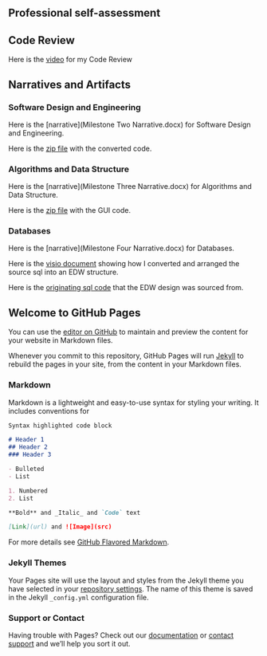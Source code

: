 ## Professional self-assessment


## Code Review
Here is the [video](CodeReviewJTB.mov) for my Code Review

## Narratives and Artifacts
### Software Design and Engineering
Here is the [narrative](Milestone Two Narrative.docx) for Software Design and Engineering.

Here is the [zip file](WorkingVersionWithCommentsJTB.zip) with the converted code.

### Algorithms and Data Structure
Here is the [narrative](Milestone Three Narrative.docx) for Algorithms and Data Structure.

Here is the [zip file](MiletstoneThreeCode.zip) with the GUI code.

### Databases
Here is the [narrative](Milestone Four Narrative.docx) for Databases.

Here is the [visio document](EDW.vsdx) showing how I converted and arranged the source sql into an EDW structure.

Here is the [originating sql code](WeekSeven.sql.txt) that the EDW design was sourced from.


## Welcome to GitHub Pages

You can use the [editor on GitHub](https://github.com/jamieleeburrows/jamieleeburrows/edit/master/index.md) to maintain and preview the content for your website in Markdown files.

Whenever you commit to this repository, GitHub Pages will run [Jekyll](https://jekyllrb.com/) to rebuild the pages in your site, from the content in your Markdown files.

### Markdown

Markdown is a lightweight and easy-to-use syntax for styling your writing. It includes conventions for

```markdown
Syntax highlighted code block

# Header 1
## Header 2
### Header 3

- Bulleted
- List

1. Numbered
2. List

**Bold** and _Italic_ and `Code` text

[Link](url) and ![Image](src)
```

For more details see [GitHub Flavored Markdown](https://guides.github.com/features/mastering-markdown/).

### Jekyll Themes

Your Pages site will use the layout and styles from the Jekyll theme you have selected in your [repository settings](https://github.com/jamieleeburrows/jamieleeburrows/settings). The name of this theme is saved in the Jekyll `_config.yml` configuration file.

### Support or Contact

Having trouble with Pages? Check out our [documentation](https://help.github.com/categories/github-pages-basics/) or [contact support](https://github.com/contact) and we’ll help you sort it out.
